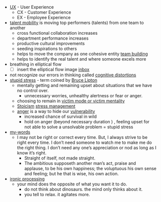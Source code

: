 - [UX]() - User Experience 
    - CX - Customer Experience 
    - EX - Employee Experience 
- [talent mobility]() is moving top performers (talents) from one team to another
    - cross functional collaboration increases 
    - department performance increases
    - productive cultural improvements 
    - seeding inspirations to others 
    - helps to move the company as one cohesive entity [team building]()
    - helps to identify the real talent and where someone excels more
- breathing in elliptical flow 
    - [ ] insert the elliptical flow image [inbox]()
- not recognize our errors in thinking called [cognitive distortions]()
- [stupid stress]() - term coined by [Bruce Lipton]()
    - mentally getting and remaining upset about situations that we have no control over.
        - unnecessary worries, unhealthy alertness or fear or anger. 
    - choosing to remain in [victim mode or victim mentality]()
    - [Stoicism]() [stress management]()
    - [anger]() is a way to hide our [vulnerability]()
        - increased chance of survival in wild 
        - hold on anger (beyond necessary duration ) , feeling upset for not able to solve a unsolvable problem = stupid stress 
- [my-words]()
    - I may not be right or correct every time. But, I always strive to be right every time. I don’t need someone to watch me to make me do the right thing. I don’t need any one’s appreciation or nod as long as I know it’s right. 
        - Straight of itself, not made straight.
        - The ambitious supposeth another man’s act, praise and applause, to be his own happiness; the voluptuous his own sense and feeling; but he that is wise, his own action. 
- [ironic processing]()
    - your mind does the opposite of what you want it to do. 
        - do not think about dinosaurs. the mind only thinks about it. 
        - you tell to relax. it agitates more. 
